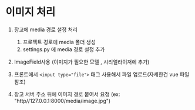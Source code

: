 # 이미지 처리

1. 장고에 media 경로 설정 처리
   1. 프로젝트 경로에 media 폴더 생성
   2. settings.py 에 media 경로 설정 추가
   
2. ImageField사용 (이미지가 필요한 모델 , 시리얼라이저에 추가)
3. 프론트에서 ```<input type="file">``` 태그 사용해서 파일 업로드(자세한건 vue 파일 참조)
4. 장고 서버 주소 뒤에 이미지 경로 붙여서 요청 (ex: "http//127.0.0.1:8000/media/image.jpg")